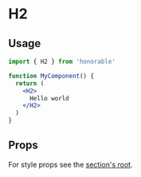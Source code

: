 # H2

## Usage

```jsx
import { H2 } from 'honorable'

function MyComponent() {
  return (
    <H2>
      Hello world
    </H2>
  )
}
```

## Props

For style props see the [section's root](/components/html-tags).
